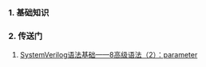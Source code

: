 ### 1. 基础知识
### 2. 传送门
1. [SystemVerilog语法基础——8高级语法（2）：parameter]([parameter](https://blog.csdn.net/weixin_42454243/article/details/124296920)https://blog.csdn.net/weixin_42454243/article/details/124296920)
